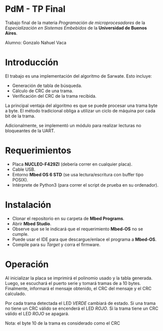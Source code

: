 PdM - TP Final
==============

Trabajo final de la materia *Programación de microprocesadores* de la *Especialización en Sistemas Embebidos* de la **Universidad de Buenos Aires**.

Alumno: Gonzalo Nahuel Vaca

# Introducción

El trabajo es una implementación del algoritmo de Sarwate. Esto incluye:

* Generación de tabla de búsqueda.
* Cálculo de CRC de una trama.
* Verificación del CRC de la trama recibida.

La principal ventaja del algoritmo es que se puede procesar una trama byte a byte.
El método tradicional obliga a utilizar un ciclo de máquina por cada bit de la trama.

Adicionalmente, se implementó un módulo para realizar lecturas no bloqueantes de la UART.

# Requerimientos

* Placa **NUCLEO-F429ZI** (debería correr en cualquier placa).
* Cable USB.
* Entorno **Mbed OS 6 STD** (se usa lectura/escritura con buffer tipo POSIX).
* Intérprete de Python3 (para correr el script de prueba en su ordenador).

# Instalación
* Clonar el repositorio en su carpeta de **Mbed Programs**.
* Abrir **Mbed Studio**.
* Observe que se le indicará que el requerimiento **Mbed-OS** no se cumple.
* Puede usar el IDE para que descargue/enlace el programa a **Mbed-OS**.
* Compile para su *Target* y corra el firmware.

# Operación

Al inicializar la placa se imprimirá el polinomio usado y la tabla generada.
Luego, se escuchará el puerto serie y tomará tramas de a 10 bytes.
Finalmente, informará el mensaje obtenido, el CRC del mensaje y el CRC calculado.

Por cada trama detectada el LED *VERDE* cambiará de estado.
Si una trama no tiene un CRC válido se encenderá el LED *ROJO*.
Si la trama tiene un CRC válido el LED *ROJO* se apagará.

Nota: el byte 10 de la trama es considerado como el CRC
